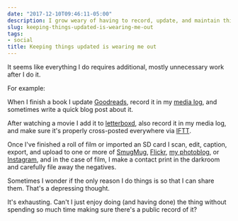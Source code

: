 ```yaml
---
date: "2017-12-10T09:46:11-05:00"
description: I grow weary of having to record, update, and maintain things
slug: keeping-things-updated-is-wearing-me-out
tags:
- social
title: Keeping things updated is wearing me out
---
```

It seems like everything I do requires additional, mostly unnecessary work after I do it.

For example:

When I finish a book I update [Goodreads](https://www.goodreads.com/user/show/1259384-jack-baty), record it in my [media log](https://snippets.baty.net/2017/1021/), and sometimes write a quick blog post about it.

After watching a movie I add it to [letterboxd](https://letterboxd.com/jackbaty/), also record it in my media log, and make sure it's properly cross-posted everywhere via [IFTT](https://ifttt.com).

Once I've finished a roll of film or imported an SD card I scan, edit, caption, export, and upload to one or more of [SmugMug](https://jackbaty.smugmug.com), [Flickr](https://flickr.com/photos/jbaty), [my photoblog](https://photos.baty.net), or [Instagram](https//instagram.com/mrjackbaty), and in the case of film, I make a contact print in the darkroom and carefully file away the negatives.

Sometimes I wonder if the only reason I do things is so that I can share them. That's a depressing thought.

It's exhausting. Can't I just enjoy doing (and having done) the thing without spending so much time making sure there's a public record of it?

